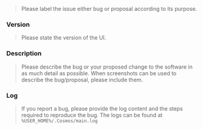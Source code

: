 <!-- Thanks for filing an issue! Before hitting the button, please fill in the following template.-->

> Please label the issue either bug or proposal according to its purpose.

### Version
> Please state the version of the UI.

### Description
> Please describe the bug or your proposed change to the software in as much detail as possible. When screenshots can be used to describe the bug/proposal, please include them.

### Log
> If you report a bug, please provide the log content and the steps required to reproduce the bug. The logs can be found at `%USER_HOME%/.Cosmos/main.log`
